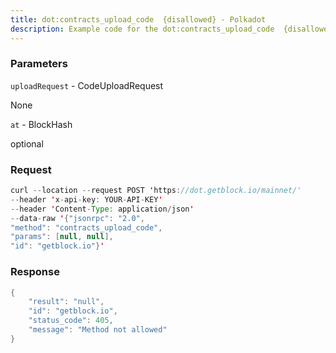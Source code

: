 ```yaml
---
title: dot:contracts_upload_code  {disallowed} - Polkadot
description: Example code for the dot:contracts_upload_code  {disallowed} json-rpc method. Сomplete guide on how to use dot:contracts_upload_code  {disallowed} json-rpc in GetBlock.io Web3 documentation.
---
```


### Parameters


`uploadRequest` - CodeUploadRequest

None

`at` - BlockHash

optional

### Request

``` java
curl --location --request POST 'https://dot.getblock.io/mainnet/' 
--header 'x-api-key: YOUR-API-KEY' 
--header 'Content-Type: application/json' 
--data-raw '{"jsonrpc": "2.0",
"method": "contracts_upload_code",
"params": [null, null],
"id": "getblock.io"}'
```

###  Response

``` java
{
    "result": "null",
    "id": "getblock.io",
    "status_code": 405,
    "message": "Method not allowed"
}
```

